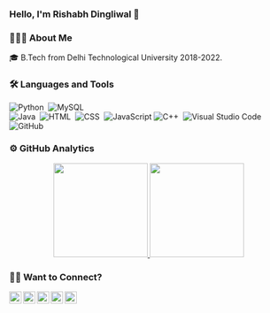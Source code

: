 ### **Hello, I'm Rishabh Dingliwal** 👋

### 👨🏻‍💻 About Me
🎓 B.Tech from Delhi Technological University 2018-2022.



### 🛠 Languages and Tools
![Python](https://img.shields.io/badge/-Python-05122A?style=flat&logo=python&logoColor=3776AB)&nbsp;
![MySQL](https://img.shields.io/badge/-MySQL-05122A?style=flat&logo=mysql&logoColor=4479A1)&nbsp;\
![Java](https://img.shields.io/badge/-Java8-05122A?style=flat&logo=java&logoColor=007396)&nbsp;
![HTML](https://img.shields.io/badge/-HTML-05122A?style=flat&logo=HTML5)&nbsp;
![CSS](https://img.shields.io/badge/-CSS-05122A?style=flat&logo=CSS3&logoColor=1572B6)&nbsp;
![JavaScript](https://img.shields.io/badge/-javascript-05122A?style=flat&logo=javascript)
![C++](https://img.shields.io/badge/-C++-05122A?style=flat&logo=C%2B%2B&logoColor=00599C)&nbsp;
![Visual Studio Code](https://img.shields.io/badge/-Visual%20Studio%20Code-05122A?style=flat&logo=visual-studio-code&logoColor=007ACC)&nbsp;
![GitHub](https://img.shields.io/badge/-GitHub-05122A?style=flat&logo=github)&nbsp;

### ⚙️ GitHub Analytics
<p align="center">
<a href="https://github.com/rishabh1323">
  <img height="170em" src="https://github-readme-stats-eight-theta.vercel.app/api?username=rishabh1323&show_icons=true&theme=algolia&include_all_commits=true&count_private=true"/>
  <img height="170em" src="https://github-readme-stats-eight-theta.vercel.app/api/top-langs/?username=rishabh1323&layout=compact&langs_count=8&theme=algolia"/>
</a>
</p>

### 🤝🏻 Want to Connect?
<p align="center">
<a href="https://twitter.com/Rishabh1323">
  <img align="left" alt="Hemang's Twitter" width="22px" src="https://www.flaticon.com/svg/static/icons/svg/1409/1409937.svg" />
</a>
<a href="https://www.linkedin.com/in/rishabh-dingliwal/">
  <img align="left" alt="Hemang's LinkedIn" width="22px" src="https://www.flaticon.com/svg/static/icons/svg/1409/1409945.svg" />
</a>
<a href="https://github.com/rishabh1323">
  <img align="left" alt="Hemang's GitHub" width="22px" src="https://www.flaticon.com/svg/static/icons/svg/270/270798.svg" />
</a>
<a href="https://www.instagram.com/rishabh_dingliwal/">
  <img align="left" alt="Hemang's Instagram" width="22px" src="https://www.flaticon.com/svg/static/icons/svg/1409/1409946.svg" />
</a>
<a href="https://www.facebook.com/rishabh.dingliwal.1323">
  <img align="left" alt="Hemang's Facebook" width="22px" src="https://www.flaticon.com/svg/static/icons/svg/1409/1409943.svg"  class="white" />
</a>

<!--
**rishabh1323/rishabh1323** is a ✨ _special_ ✨ repository because its `README.md` (this file) appears on your GitHub profile.

Here are some ideas to get you started:

- 🔭 I’m currently working on ...
- 🌱 I’m currently learning ...
- 👯 I’m looking to collaborate on ...
- 🤔 I’m looking for help with ...
- 💬 Ask me about ...
- 📫 How to reach me: ...
- 😄 Pronouns: ...
- ⚡ Fun fact: ...
-->

